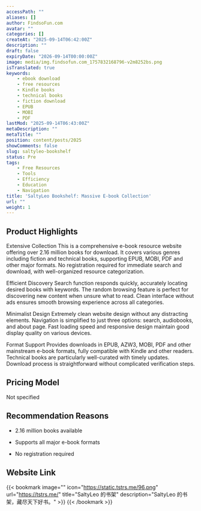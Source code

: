 ```yaml
---
accessPath: ""
aliases: []
author: FindsoFun.com
avatar: ""
categories: []
createAt: "2025-09-14T06:42:00Z"
description: ""
draft: false
expiryDate: "2026-09-14T00:00:00Z"
image: media/img.findsofun.com_1757832168796-v2m8252bs.png
isTranslated: true
keywords:
    - ebook download
    - free resources
    - Kindle books
    - technical books
    - fiction download
    - EPUB
    - MOBI
    - PDF
lastMod: "2025-09-14T06:43:00Z"
metaDescription: ""
metaTitle: ""
position: content/posts/2025
showComments: false
slug: saltyleo-bookshelf
status: Pre
tags:
    - Free Resources
    - Tools
    - Efficiency
    - Education
    - Navigation
title: 'SaltyLeo Bookshelf: Massive E-book Collection'
url: ""
weight: 1
---
```

## Product Highlights
Extensive Collection
This is a comprehensive e-book resource website offering over 2.16 million books for download. It covers various genres including fiction and technical books, supporting EPUB, MOBI, PDF and other major formats. No registration required for immediate search and download, with well-organized resource categorization.

Efficient Discovery
Search function responds quickly, accurately locating desired books with keywords. The random browsing feature is perfect for discovering new content when unsure what to read. Clean interface without ads ensures smooth browsing experience across all categories.

Minimalist Design
Extremely clean website design without any distracting elements. Navigation is simplified to just three options: search, audiobooks, and about page. Fast loading speed and responsive design maintain good display quality on various devices.

Format Support
Provides downloads in EPUB, AZW3, MOBI, PDF and other mainstream e-book formats, fully compatible with Kindle and other readers. Technical books are particularly well-curated with timely updates. Download process is straightforward without complicated verification steps.

## Pricing Model
<!--more-->Not specified

## Recommendation Reasons
- 2.16 million books available

- Supports all major e-book formats

- No registration required

## Website Link
{{< bookmark image="<no value>" icon="https://static.tstrs.me/96.png" url="https://tstrs.me/" title="SaltyLeo 的书架" description="SaltyLeo 的书架，藏尽天下好书。" >}}
{{< /bookmark >}}

